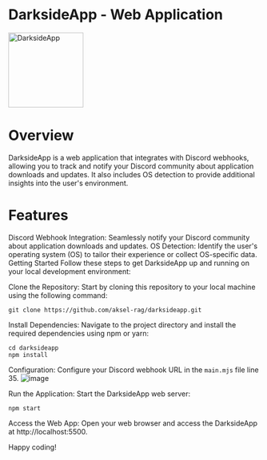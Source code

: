 # DarksideApp - Web Application
<img src="https://app.darksidepanel.com/other/img/logo2.png" alt="DarksideApp" width="150">


# Overview
DarksideApp is a web application that integrates with Discord webhooks, allowing you to track and notify your Discord community about application downloads and updates. It also includes OS detection to provide additional insights into the user's environment.

# Features
Discord Webhook Integration: Seamlessly notify your Discord community about application downloads and updates.
OS Detection: Identify the user's operating system (OS) to tailor their experience or collect OS-specific data.
Getting Started
Follow these steps to get DarksideApp up and running on your local development environment:

Clone the Repository: Start by cloning this repository to your local machine using the following command:

```
git clone https://github.com/aksel-rag/darksideapp.git
```

Install Dependencies: Navigate to the project directory and install the required dependencies using npm or yarn:
```
cd darksideapp
npm install
```

Configuration: Configure your Discord webhook URL in the ```main.mjs``` file line 35.
![image](https://github.com/aksel-rag/darksideapp/assets/67398418/332d1b86-e0fa-4172-ac4a-be02b2585977)


Run the Application: Start the DarksideApp web server:
```
npm start
```

Access the Web App: Open your web browser and access the DarksideApp at http://localhost:5500.

Happy coding!
